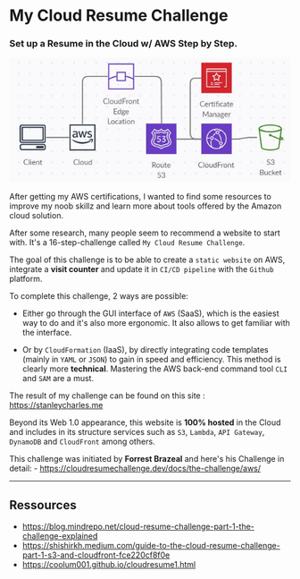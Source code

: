 # My Cloud Resume Challenge

### Set up a Resume in the Cloud w/ AWS Step by Step.

![This is an image](https://github.com/stanleycharles/mycloudresumechallenge/blob/main/aws-static-website-diagram.jpeg)

After getting my AWS certifications, I wanted to find some resources to improve my noob skillz and learn more about tools offered by the Amazon cloud solution.

After some research, many people seem to recommend a website to start with. It's a 16-step-challenge called `My Cloud Resume Challenge`.

The goal of this challenge is to be able to create a `static website` on AWS, integrate a **visit counter** and update it in `CI/CD pipeline` with the `Github` platform.

To complete this challenge, 2 ways are possible:

 - Either go through the GUI interface of `AWS` (SaaS), which is the easiest way to do and it's also more ergonomic. It also allows to get familiar with the interface.

 - Or by `CloudFormation` (IaaS), by directly integrating code templates (mainly in `YAML` or `JSON`) to gain in speed and efficiency. This method is clearly more **technical**. Mastering the AWS back-end command tool `CLI` and `SAM` are a must. 

The result of my challenge can be found on this site : https://stanleycharles.me

Beyond its Web 1.0 appearance, this website is **100% hosted** in the Cloud and includes in its structure services such as `S3`, `Lambda`, `API Gateway`, `DynamoDB` and `CloudFront` among others.

This challenge was initiated by **Forrest Brazeal** and here's his Challenge in detail: - https://cloudresumechallenge.dev/docs/the-challenge/aws/  

  ---
  
  ## Ressources
   - https://blog.mindrepo.net/cloud-resume-challenge-part-1-the-challenge-explained
   - https://shishirkh.medium.com/guide-to-the-cloud-resume-challenge-part-1-s3-and-cloudfront-fce220cf8f0e
   - https://coolum001.github.io/cloudresume1.html
  


  
